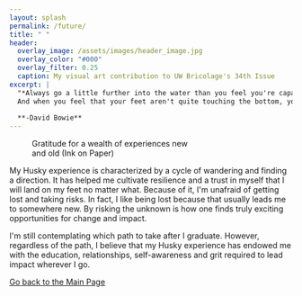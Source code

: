 ```yaml
---
layout: splash
permalink: /future/
title: " "
header:
  overlay_image: /assets/images/header_image.jpg
  overlay_color: "#000"
  overlay_filter: 0.25
  caption: My visual art contribution to UW Bricolage's 34th Issue
excerpt: |
  "*Always go a little further into the water than you feel you're capable of being in. Go a little bit out of your depth. 
  And when you feel that your feet aren't quite touching the bottom, you're just about in the right place to do something exciting*"
  
  **-David Bowie**
---
```


<figure style="width: 300px" class="align-right">
  <img src="{{ site.url }}{{ site.baseurl }}/assets/images/opportunities.jpeg" alt="">
  <figcaption>Gratitude for a wealth of experiences new and old (Ink on Paper)</figcaption>
</figure>

My Husky experience is characterized by a cycle of wandering and finding a direction. It has helped me cultivate resilience and a trust in myself that I will land on my feet no matter what. Because of it, I'm unafraid of getting lost and taking risks. In fact, I like being lost because that usually leads me to somewhere new. By risking the unknown is how one finds truly exciting opportunities for change and impact.

I'm still contemplating which path to take after I graduate. However, regardless of the path, I believe that my Husky experience has endowed me with the education, relationships, self-awareness and grit required to lead impact wherever I go. 

<a href="https://shruti-misra.github.io/husky100/" class="btn btn--info">Go back to the Main Page</a>